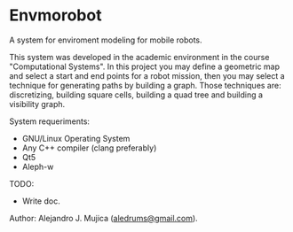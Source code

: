 # Envmorobot

A system for enviroment modeling for mobile robots.

This system was developed in the academic environment in the course
"Computational Systems". In this project you may define a geometric map and
select a start and end points for a robot mission, then you may select a
technique for generating paths by building a graph. Those techniques are:
discretizing, building square cells, building a quad tree and building a
visibility graph.

System requeriments:

- GNU/Linux Operating System
- Any C++ compiler (clang preferably)
- Qt5
- Aleph-w 

TODO:
- Write doc.

Author: Alejandro J. Mujica (aledrums@gmail.com).

